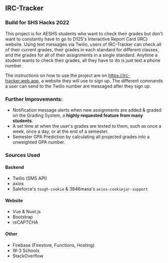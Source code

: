## IRC-Tracker
### Build for SHS Hacks 2022

This project is for AESHS students who want to check their grades but don't want to constantly have to go to D125's Interactive Report Card (IRC) website.
Using text messages via Twilio, users of IRC-Tracker can check all of their current grades, their grades in each standard for different classes, and the grades for all of their assignments in a single standard. Anytime a student wants to check their grades, all they have to do is just text a phone number.

The instructions on how to use the project are on https://irc-tracker.web.app, a website they will use to sign up. 
The different commands a user can send to the Twilio number are messaged after they sign up.

### Further Improvements: 
- Notification message alerts when new assignments are added & graded on the Grading System, a **highly requested feature from many students**.
- A set time at when the user's grades are texted to them, such as once a week, once a day, or at the end of a semester.
- Semester GPA Prediction by calculating all projected grades into a unweighted GPA number.

### Sources Used
#### Backend
- Twilio (SMS API)
- axios
- Saleforce's `tough-cookie` & 3846masa's `axios-cookiejar-support`
#### Website
- Vue & Nuxt.js
- Bootstrap
- reCAPTCHA
#### Other
- Firebase (Firestore, Functions, Hosting)
- W-3 Schools
- StackOverflow
